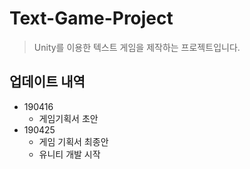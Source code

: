 # Text-Game-Project
> Unity를 이용한 텍스트 게임을 제작하는 프로젝트입니다.

## 업데이트 내역
* 190416
    * 게임기획서 초안
* 190425
    * 게임 기획서 최종안
    * 유니티 개발 시작